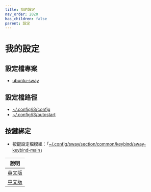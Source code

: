 ```yaml
---
title: 我的設定
nav_order: 2020
has_children: false
parent: 設定
---
```


# 我的設定

## 設定檔專案

* [ubuntu-sway](https://github.com/samwhelp/note-about-ubuntu-sway/tree/gh-pages/_demo/adjustment-ubuntu-sway/full/ubuntu-sway/config/sway)

## 設定檔路徑

* [~/.config/i3/config](https://github.com/samwhelp/note-about-ubuntu-sway/blob/gh-pages/_demo/adjustment-ubuntu-sway/full/ubuntu-sway/config/sway/config)
* [~/.config/i3/autostart](https://github.com/samwhelp/note-about-ubuntu-sway/blob/gh-pages/_demo/adjustment-ubuntu-sway/full/ubuntu-sway/config/sway/autostart)


## 按鍵綁定

* 按鍵設定檔模組：「[~/.config/sway/section/common/keybind/sway-keybind-main](https://github.com/samwhelp/note-about-ubuntu-sway/tree/gh-pages/_demo/adjustment-ubuntu-sway/full/ubuntu-sway/config/sway/section/common/keybind/sway-keybind-main)」

| 說明 |
| --- |
| [英文版](https://github.com/samwhelp/note-about-ubuntu-sway/blob/gh-pages/_demo/adjustment-ubuntu-sway/full/ubuntu-sway/spec-keybind.md) |
| [中文版](https://samwhelp.github.io/note-about-ubuntu-sway/read/scenario/main.html) |
